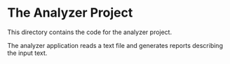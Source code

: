 # The Analyzer Project

This directory contains the code for the analyzer project.

The analyzer application reads a text file and generates reports describing the input text.